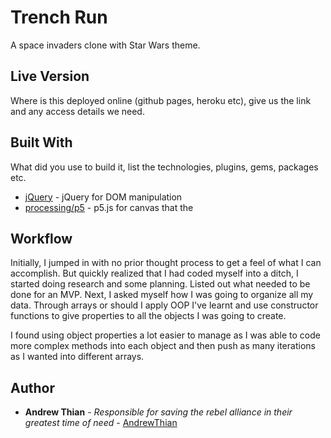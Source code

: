 # Trench Run

A space invaders clone with Star Wars theme.

## Live Version

Where is this deployed online (github pages, heroku etc), give us the link and any access details we need.

## Built With

What did you use to build it, list the technologies, plugins, gems, packages etc.

* [jQuery](http://jquery.com/) - jQuery for DOM manipulation
* [processing/p5](https://p5js.org/) - p5.js for canvas that the

## Workflow

Initially, I jumped in with no prior thought process to get a feel of what I can accomplish. But quickly realized that I had coded myself into a ditch, I started doing research and some planning. Listed out what needed to be done for an MVP. Next, I asked myself how I was going to organize all my data. Through arrays or should I apply OOP I've learnt and use constructor functions to give properties to all the objects I was going to create.

I found using object properties a lot easier to manage as I was able to code more complex methods into each object and then push as many iterations as I wanted into different arrays.

## Author

* **Andrew Thian** - *Responsible for saving the rebel alliance in their greatest time of need* - [AndrewThian](https://github.com/AndrewThian)
